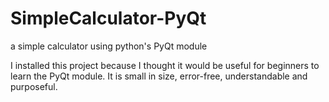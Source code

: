 # SimpleCalculator-PyQt
a simple calculator using python's PyQt module

I installed this project because I thought it would be useful for beginners to learn the PyQt module.
It is small in size, error-free, understandable and purposeful.
